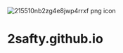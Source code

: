 ![215510nb2zg4e8jwp4rrxf png icon](https://user-images.githubusercontent.com/130368651/231772252-e4cf8e80-7b0d-4b51-912c-aa30eec84448.png)
# 2safty.github.io

